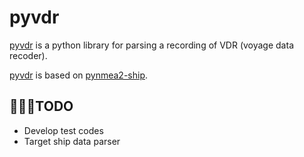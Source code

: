 # pyvdr

[pyvdr](https://github.com/acousticwave/pyvdr) is a python library for parsing a recording of VDR (voyage data recoder).

[pyvdr](https://github.com/acousticwave/pyvdr) is based on [pynmea2-ship](https://github.com/acousticwave/pynmea2-ship).





## 👨🏻‍💻TODO

- Develop test codes
- Target ship data parser